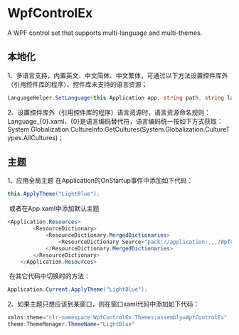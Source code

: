 # WpfControlEx
A WPF control set that supports multi-language and multi-themes.

## 本地化

1、多语言支持，内置英文、中文简体、中文繁体，可通过以下方法设置控件库外（引用控件库的程序）、控件库未支持的语言资源；

```c#
LanguageHelper.SetLanguage(this Application app, string path, string language)
```

2、设置控件库外（引用控件库的程序）语言资源时，语言资源命名规则：Language_{0}.xaml，{0}是语言编码替代符，语言编码统一按如下方式获取：System.Globalization.CultureInfo.GetCultures(System.Globalization.CultureTypes.AllCultures)；

## 主题

1、应用全局主题
	在Application的OnStartup事件中添加如下代码：

```c#
this.ApplyTheme("LightBlue");
```

​	或者在App.xaml中添加默认主题

```c#
<Application.Resources>
        <ResourceDictionary>
            <ResourceDictionary.MergedDictionaries>
                <ResourceDictionary Source="pack://application:,,,/WpfControlEx;component/Themes/ThemeLightBlue.xaml"/>
            </ResourceDictionary.MergedDictionaries>
        </ResourceDictionary>
    </Application.Resources>
```

​	在其它代码中切换时的方法：

```c#
Application.Current.ApplyTheme("LightBlue");
```

2、如果主题只想应该到某窗口，则在窗口xaml代码中添加如下代码：

```c#
xmlns:theme="clr-namespace:WpfControlEx.Themes;assembly=WpfControlEx"
theme:ThemeManager.ThemeName="LightBlue"
```

